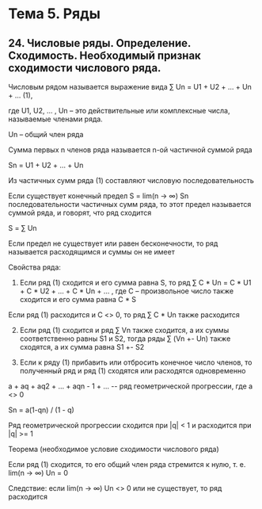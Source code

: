 # Тема 5. Ряды

## 24. Числовые ряды. Определение. Сходимость. Необходимый признак сходимости числового ряда.

Числовым рядом называется выражение вида ∑ Un = U1 + U2 + … + Un + …  (1), 

где U1, U2, … , Un – это действительные или комплексные числа, называемые членами ряда.

Un – общий член ряда

Сумма первых n членов ряда называется n-ой частичной суммой ряда

Sn = U1 + U2 + … + Un

Из частичных сумм ряда (1) составляют числовую последовательность 

Если существует конечный предел S = lim(n -> ∞) Sn последовательности частичных сумм ряда, то этот предел называется суммой ряда, и говорят, что ряд сходится

S = ∑ Un

Если предел не существует или равен бесконечности, то ряд называется расходящимся и суммы он не имеет


Свойства ряда:

1. Если ряд (1) сходится и его сумма равна S, то ряд ∑ C * Un = C * U1 + C * U2 + … + C * Un + … , где С – произвольное число также сходится и его сумма равна C * S

Если ряд (1) расходится и С <> 0, то ряд ∑ C * Un также расходится

2. Если ряд (1) сходится и ряд ∑ Vn также сходится, а их суммы соответственно равны S1 и S2, тогда ряды ∑ (Vn +- Un) также сходятся, а их сумма равна S1 +- S2

3. Если к ряду (1) прибавить или отбросить конечное число членов, то полученный ряд и ряд (1) сходятся или расходятся одновременно

a + aq + aq2 + … + aqn - 1 + … -- ряд геометрической прогрессии, где а <> 0

Sn = a(1-qn) / (1 - q)

Ряд геометрической прогрессии сходится при |q| < 1 и расходится при |q| >= 1


Теорема (необходимое условие сходимости числового ряда)

Если ряд (1) сходится, то его общий член ряда стремится к нулю, т. е. lim(n -> ∞) Un = 0 

Следствие: если lim(n -> ∞) Un <> 0 или не существует, то ряд расходится
